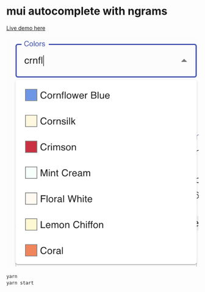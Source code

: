 # mui autocomplete with ngrams

[Live demo here](https://www.userbugreport.com/blog/mui-autocomplete-with-ngram#adding-in-n-grams)


![](./screenshot.png)

```js
yarn
yarn start
```
